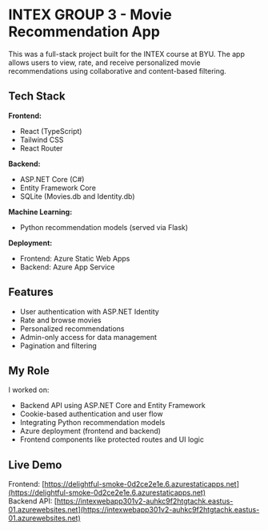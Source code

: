 # INTEX GROUP 3 - Movie Recommendation App

This was a full-stack project built for the INTEX course at BYU. The app allows users to view, rate, and receive personalized movie recommendations using collaborative and content-based filtering.

## Tech Stack

**Frontend:**
- React (TypeScript)
- Tailwind CSS
- React Router

**Backend:**
- ASP.NET Core (C#)
- Entity Framework Core
- SQLite (Movies.db and Identity.db)

**Machine Learning:**
- Python recommendation models (served via Flask)

**Deployment:**
- Frontend: Azure Static Web Apps
- Backend: Azure App Service

## Features

- User authentication with ASP.NET Identity
- Rate and browse movies
- Personalized recommendations
- Admin-only access for data management
- Pagination and filtering

## My Role

I worked on:
- Backend API using ASP.NET Core and Entity Framework
- Cookie-based authentication and user flow
- Integrating Python recommendation models
- Azure deployment (frontend and backend)
- Frontend components like protected routes and UI logic

## Live Demo

Frontend: [https://delightful-smoke-0d2ce2e1e.6.azurestaticapps.net](https://delightful-smoke-0d2ce2e1e.6.azurestaticapps.net)  
Backend API: [https://intexwebapp301v2-auhkc9f2htgtachk.eastus-01.azurewebsites.net](https://intexwebapp301v2-auhkc9f2htgtachk.eastus-01.azurewebsites.net)

